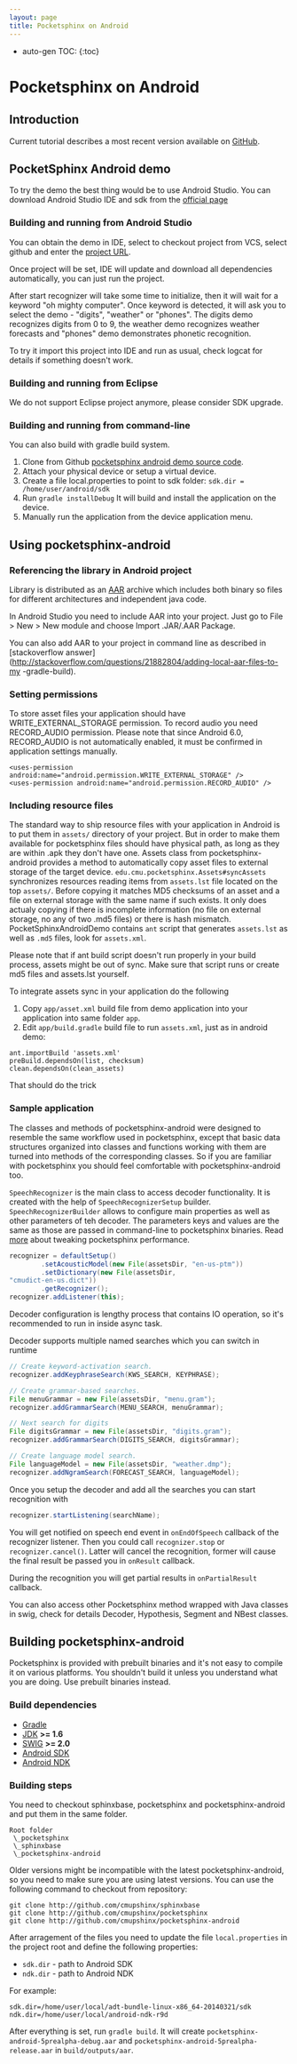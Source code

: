 ```yaml
---
layout: page 
title: Pocketsphinx on Android
---
```


* auto-gen TOC:
{:toc}

# Pocketsphinx on Android

## Introduction

Current tutorial describes a most recent version available on
[GitHub](http///github.com/cmusphinx/pocketsphinx-android-demo).

## PocketSphinx Android demo

To try the demo the best thing would be to use Android Studio. You can
download  Android Studio IDE and sdk from the [official
page](http://developer.android.com/sdk/index.html )

### Building and running from Android Studio

You can obtain the demo in IDE, select to checkout project from VCS, select 
github and enter the [project URL](http://github.com/cmusphinx/pocketsphinx-android-demo).

Once project will be set, IDE will update and download all dependencies 
automatically, you can just run the project.

After start recognizer will take some time to initialize, then it will
wait for  a keyword "oh mighty computer". Once keyword is detected, it
will ask you to  select the demo - "digits", "weather" or "phones". The
digits demo recognizes  digits from 0 to 9, the weather demo recognizes
weather forecasts and "phones"  demo demonstrates phonetic recognition.

To try it import this project into IDE and run as usual, check logcat for 
details if something doesn't work.

### Building and running from Eclipse

We do not support Eclipse project anymore, please consider SDK upgrade.

### Building and running from command-line

You can also build with gradle build system.

  1. Clone from Github [pocketsphinx android demo source code](http://github.com/cmusphinx/pocketsphinx-android-demo).
  1. Attach your physical device or setup a virtual device.
  1. Create a file local.properties to point to sdk folder: `sdk.dir = /home/user/android/sdk`
  1. Run `gradle installDebug` It will build and install the application on the device.
  1. Manually run the application from the device application menu.

## Using pocketsphinx-android

### Referencing the library in Android project

Library is distributed as an 
[AAR](https://developer.android.com/studio/projects/android-library.html) 
archive which includes both binary so files for different architectures and 
independent java code.

In Android Studio you need to include AAR into your project. Just go to File > 
New > New module and choose Import .JAR/.AAR Package.

You can also add AAR to your project in command line as described in 
[stackoverflow answer](http://stackoverflow.com/questions/21882804/adding-local-aar-files-to-my
-gradle-build).

### Setting permissions

To store asset files your application should have WRITE_EXTERNAL_STORAGE 
permission. To record audio you need RECORD_AUDIO permission. Please note that 
since Android 6.0, RECORD_AUDIO is not automatically enabled, it must be 
confirmed in application settings manually.

```
<uses-permission android:name="android.permission.WRITE_EXTERNAL_STORAGE" />
<uses-permission android:name="android.permission.RECORD_AUDIO" />
```

### Including resource files

The standard way to ship resource files with your application in Android
is to  put them in `assets/` directory of your project. But in order to
make them  available for pocketsphinx files should have physical path,
as long as they are  within .apk they don't have one. Assets class from
pocketsphinx-android  provides a method to automatically copy asset
files to external storage of the  target device.
`edu.cmu.pocketsphinx.Assets#syncAssets` synchronizes  resources reading
items from `assets.lst` file located on the top  `assets/`. Before
copying it matches MD5 checksums of an asset and a file on  external
storage with the same name if such exists. It only does actualy  copying
if there is incomplete information (no file on external storage, no any 
of two .md5 files)  or there is hash mismatch. PocketSphinxAndroidDemo
contains  `ant` script that generates `assets.lst` as well as `.md5`
files, look  for `assets.xml`. 

Please note that if ant build script doesn't run properly in your build 
process, assets might be out of sync. Make sure that script runs or create md5 
files and assets.lst yourself.

To integrate assets sync in your application do the following

  1. Copy `app/asset.xml` build file from demo application into your 
application into same folder `app`.
  1. Edit `app/build.gradle` build file to run `assets.xml`, just as in 
android demo:

```
ant.importBuild 'assets.xml'
preBuild.dependsOn(list, checksum)
clean.dependsOn(clean_assets)
```

That should do the trick

### Sample application

The classes and methods of pocketsphinx-android were designed to resemble the 
same workflow used in pocketsphinx, except that basic data structures organized 
into classes and functions working with them are turned into methods of the 
corresponding classes. So if you are familiar with pocketsphinx you should feel 
comfortable with pocketsphinx-android too.

`SpeechRecognizer` is the main class to access decoder functionality. It
is  created with the help of `SpeechRecognizerSetup` builder. 
`SpeechRecognizerBuilder` allows to configure main properties as well as 
other parameters of teh decoder. The parameters keys and values are the
same as  those are passed in command-line to pocketsphinx binaries. Read
[more](/wiki/pocketsphinxhandhelds) about tweaking pocketsphinx
performance.

```java
recognizer = defaultSetup()
	    .setAcousticModel(new File(assetsDir, "en-us-ptm"))
	    .setDictionary(new File(assetsDir, 
"cmudict-en-us.dict"))
	    .getRecognizer();
recognizer.addListener(this);
```

Decoder configuration is lengthy process that contains IO operation, so it's 
recommended to run in inside async task.

Decoder supports multiple named searches which you can switch in runtime

```java
// Create keyword-activation search.
recognizer.addKeyphraseSearch(KWS_SEARCH, KEYPHRASE);

// Create grammar-based searches.
File menuGrammar = new File(assetsDir, "menu.gram");
recognizer.addGrammarSearch(MENU_SEARCH, menuGrammar);

// Next search for digits
File digitsGrammar = new File(assetsDir, "digits.gram");
recognizer.addGrammarSearch(DIGITS_SEARCH, digitsGrammar);

// Create language model search.
File languageModel = new File(assetsDir, "weather.dmp");
recognizer.addNgramSearch(FORECAST_SEARCH, languageModel);
```

Once you setup the decoder and add all the searches you can start recognition 
with

```java
recognizer.startListening(searchName);
```

You will get notified on speech end event in `onEndOfSpeech` callback of
the  recognizer listener. Then you could call `recognizer.stop` or
`recognizer.cancel()`. Latter will cancel the  recognition, former will
cause the final result be passed you in `onResult` callback.

During the recognition you will get partial results in `onPartialResult` 
callback.

You can also access other Pocketsphinx method wrapped with Java classes in 
swig, check for details Decoder, Hypothesis, Segment and NBest classes.


## Building pocketsphinx-android

Pocketsphinx is provided with prebuilt binaries and it's not easy to compile it 
on various platforms. You shouldn't build it unless you understand what you are 
doing. Use prebuilt binaries instead.

### Build dependencies

  *  [Gradle](http://gradle.org/ )
  *  [JDK](http://openjdk.java.net/ ) **>= 1.6**
  *  [SWIG](http://www.swig.org/ ) **>= 2.0**
  *  [Android SDK](http://developer.android.com/sdk/ )
  *  [Android NDK](http://developer.android.com/tools/sdk/ndk/ )

### Building steps

You need to checkout sphinxbase, pocketsphinx and pocketsphinx-android
and put them in the same folder.

```	
Root folder
 \_pocketsphinx
 \_sphinxbase
 \_pocketsphinx-android
```

Older versions might be incompatible with the latest pocketsphinx-android,
so you need to make sure you are using latest versions. You can use
the following command to checkout from repository:

```
git clone http://github.com/cmupshinx/sphinxbase
git clone http://github.com/cmupshinx/pocketsphinx
git clone http://github.com/cmupshinx/pocketsphinx-android
```

After arragement of the files you need to update the file
`local.properties` in the project root and define the following
properties:

  * `sdk.dir` - path to Android SDK
  * `ndk.dir` - path to Android NDK

For example:

```
sdk.dir=/home/user/local/adt-bundle-linux-x86_64-20140321/sdk
ndk.dir=/home/user/local/android-ndk-r9d
```

After everything is set, run `gradle build`. It will create 
`pocketsphinx-android-5prealpha-debug.aar` and 
`pocketsphinx-android-5prealpha-release.aar` in `build/outputs/aar`.
